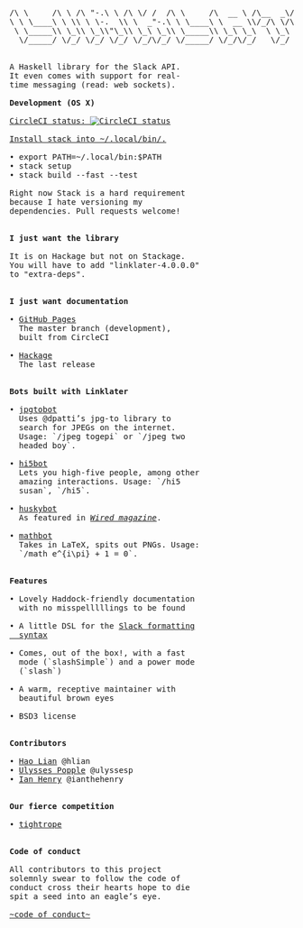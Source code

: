 <pre>

/\ \     /\ \ /\ "-.\ \ /\ \/ /  /\ \     /\  __ \ /\__  _\/\  ___\ /\  == \
\ \ \____\ \ \\ \ \-.  \\ \  _"-.\ \ \____\ \  __ \\/_/\ \/\ \  __\ \ \  __<
 \ \_____\\ \_\\ \_\\"\_\\ \_\ \_\\ \_____\\ \_\ \_\  \ \_\ \ \_____\\ \_\ \_\
  \/_____/ \/_/ \/_/ \/_/ \/_/\/_/ \/_____/ \/_/\/_/   \/_/  \/_____/ \/_/ /_/


A Haskell library for the Slack API.
It even comes with support for real-
time messaging (read: web sockets).

<b>Development (OS X)</b>

<a href="https://circleci.com/gh/hlian/linklater">CircleCI status: <img src="https://circleci.com/gh/hlian/linklater.svg?style=svg" alt="CircleCI status"></a>
 
<a href="https://github.com/commercialhaskell/stack/releases">Install stack into ~/.local/bin/.</a>

• export PATH=~/.local/bin:$PATH
• stack setup
• stack build --fast --test

Right now Stack is a hard requirement
because I hate versioning my
dependencies. Pull requests welcome!


<b>I just want the library</b>

It is on Hackage but not on Stackage.
You will have to add "linklater-4.0.0.0"
to "extra-deps".


<b>I just want documentation</b>

• <a href="http://hlian.github.io/linklater/hackage/">GitHub Pages</a>
  The master branch (development),
  built from CircleCI
  
• <a href="https://hackage.haskell.org/package/linklater">Hackage</a>
  The last release


<b>Bots built with Linklater</b>

• <a href="https://github.com/hlian/linklater/blob/master/examples/app/JointPhotographicExpertsGroupTonga.hs">jpgtobot</a>
  Uses @dpatti’s jpg-to library to
  search for JPEGs on the internet.
  Usage: `/jpeg togepi` or `/jpeg two
  headed boy`.

• <a href="https://github.com/hlian/hi5bot/">hi5bot</a>
  Lets you high-five people, among other
  amazing interactions. Usage: `/hi5
  susan`, `/hi5`.

• <a href="https://github.com/hlian/huskybot">huskybot</a>
  As featured in <em><a href="http://www.wired.com/2015/08/slack-overrun-bots-friendly-wonderful-bots/all/1">Wired magazine</a></em>.

• <a href="https://github.com/hlian/mathbot">mathbot</a>
  Takes in LaTeX, spits out PNGs. Usage:
  `/math e^{i\pi} + 1 = 0`.


<b>Features</b>

• Lovely Haddock-friendly documentation
  with no misspelllllings to be found

• A little DSL for the <a href="https://api.slack.com/docs/formatting">Slack formatting
  syntax</a>

• Comes, out of the box!, with a fast
  mode (`slashSimple`) and a power mode
  (`slash`)

• A warm, receptive maintainer with
  beautiful brown eyes

• BSD3 license


<b>Contributors</b>

• <a href="https://hao.codes">Hao Lian</a> @hlian
• <a href="http://upopple.com/">Ulysses Popple</a> @ulyssesp
• <a href="https://ianthehenry.com/">Ian Henry</a> @ianthehenry


<b>Our fierce competition</b>

• <a href="https://github.com/ianthehenry/tightrope">tightrope</a>


<b>Code of conduct</b>

All contributors to this project
solemnly swear to follow the code of
conduct cross their hearts hope to die
spit a seed into an eagle’s eye.

<a href="http://contributor-covenant.org/version/1/2/0/">~code of conduct~</a>

</pre>
